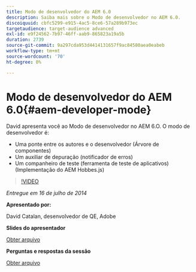 ```yaml
---
title: Modo de desenvolvedor do AEM 6.0
description: Saiba mais sobre o Modo de desenvolvedor no AEM 6.0.
discoiquuid: cbfc5299-e915-4ac5-8ce6-57a289b973ec
targetaudience: target-audience advanced
exl-id: e9f24562-7b97-46ff-aab9-865823a19a5b
duration: 2739
source-git-commit: 9a297cda953d4414131657f9ac84580aea0eabeb
workflow-type: tm+mt
source-wordcount: '70'
ht-degree: 0%

---
```


# Modo de desenvolvedor do AEM 6.0{#aem-developer-mode}

David apresenta você ao Modo de desenvolvedor no AEM 6.O. O modo de desenvolvedor é:

* Uma ponte entre os autores e o desenvolvedor (Árvore de componentes)
* Um auxiliar de depuração (notificador de erros)
* Um companheiro de teste (ferramenta de teste de aplicativos) (Implementação do AEM Hobbes.js)

>[!VIDEO](https://video.tv.adobe.com/v/19501/?quality=9)

*Entregue em 16 de julho de 2014*

**Apresentado por:**

David Catalan, desenvolvedor de QE, Adobe

**Slides do apresentador**

[Obter arquivo](assets/aem-6-developer-mode-07-16-14.pdf)

**Perguntas e respostas da sessão**

[Obter arquivo](assets/q-a-developer-mode-7-16-14.pdf)
<!--
[Get back to the Overview](https://helpx.adobe.com/br/experience-manager/kt/eseminars/gems/aem-index.html)
-->
